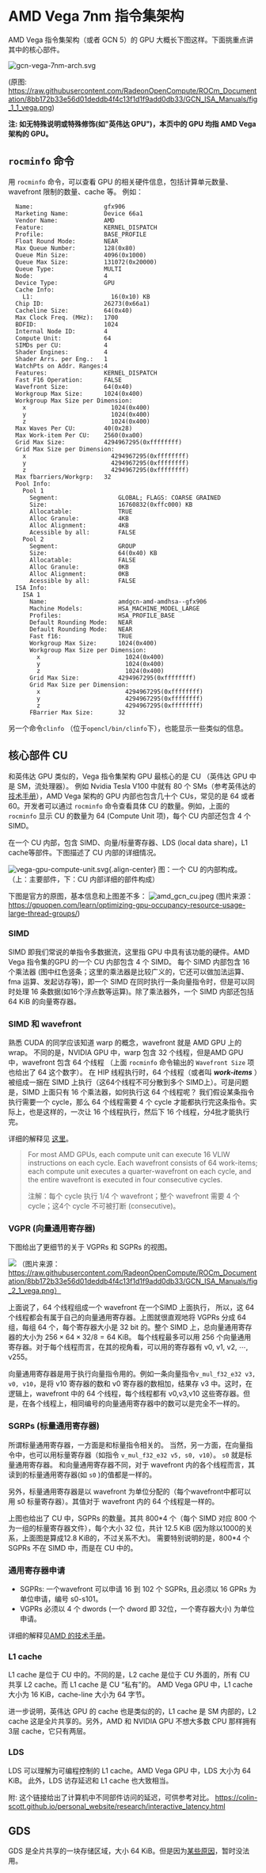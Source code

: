 # AMD Vega 7nm 指令集架构

AMD Vega 指令集架构（或者 GCN 5）的 GPU 大概长下图这样。下面挑重点讲其中的核心部件。

![gcn-vega-7nm-arch.svg](images/gcn-vega-7nm-arch.svg)

(原图: https://raw.githubusercontent.com/RadeonOpenCompute/ROCm_Documentation/8bb172b33e56d01deddb4f4c13f1d1f9add0db33/GCN_ISA_Manuals/fig_1_1_vega.png)

**注: 如无特殊说明或特殊修饰(如"英伟达 GPU")，本页中的 GPU 均指 AMD Vega 架构的 GPU。**

## `rocminfo` 命令
用 `rocminfo` 命令，可以查看 GPU 的相关硬件信息，包括计算单元数量、wavefront 限制的数量、cache 等。
例如：
```log
  Name:                    gfx906
  Marketing Name:          Device 66a1
  Vendor Name:             AMD
  Feature:                 KERNEL_DISPATCH
  Profile:                 BASE_PROFILE
  Float Round Mode:        NEAR
  Max Queue Number:        128(0x80)
  Queue Min Size:          4096(0x1000)
  Queue Max Size:          131072(0x20000)
  Queue Type:              MULTI
  Node:                    4
  Device Type:             GPU
  Cache Info:
    L1:                      16(0x10) KB
  Chip ID:                 26273(0x66a1)
  Cacheline Size:          64(0x40)
  Max Clock Freq. (MHz):   1700
  BDFID:                   1024
  Internal Node ID:        4
  Compute Unit:            64
  SIMDs per CU:            4
  Shader Engines:          4
  Shader Arrs. per Eng.:   1
  WatchPts on Addr. Ranges:4
  Features:                KERNEL_DISPATCH
  Fast F16 Operation:      FALSE
  Wavefront Size:          64(0x40)
  Workgroup Max Size:      1024(0x400)
  Workgroup Max Size per Dimension:
    x                        1024(0x400)
    y                        1024(0x400)
    z                        1024(0x400)
  Max Waves Per CU:        40(0x28)
  Max Work-item Per CU:    2560(0xa00)
  Grid Max Size:           4294967295(0xffffffff)
  Grid Max Size per Dimension:
    x                        4294967295(0xffffffff)
    y                        4294967295(0xffffffff)
    z                        4294967295(0xffffffff)
  Max fbarriers/Workgrp:   32
  Pool Info:
    Pool 1
      Segment:                 GLOBAL; FLAGS: COARSE GRAINED
      Size:                    16760832(0xffc000) KB
      Allocatable:             TRUE
      Alloc Granule:           4KB
      Alloc Alignment:         4KB
      Acessible by all:        FALSE
    Pool 2
      Segment:                 GROUP
      Size:                    64(0x40) KB
      Allocatable:             FALSE
      Alloc Granule:           0KB
      Alloc Alignment:         0KB
      Acessible by all:        FALSE
  ISA Info:
    ISA 1
      Name:                    amdgcn-amd-amdhsa--gfx906
      Machine Models:          HSA_MACHINE_MODEL_LARGE
      Profiles:                HSA_PROFILE_BASE
      Default Rounding Mode:   NEAR
      Default Rounding Mode:   NEAR
      Fast f16:                TRUE
      Workgroup Max Size:      1024(0x400)
      Workgroup Max Size per Dimension:
        x                        1024(0x400)
        y                        1024(0x400)
        z                        1024(0x400)
      Grid Max Size:           4294967295(0xffffffff)
      Grid Max Size per Dimension:
        x                        4294967295(0xffffffff)
        y                        4294967295(0xffffffff)
        z                        4294967295(0xffffffff)
      FBarrier Max Size:       32
```

另一个命令`clinfo` （位于`opencl/bin/clinfo`下），也能显示一些类似的信息。

## 核心部件 CU
和英伟达 GPU 类似的，Vega 指令集架构 GPU 最核心的是 CU （英伟达 GPU 中是 SM，流处理器）。
例如 Nvidia Tesla V100 中就有 80 个 SMs（参考英伟达的[技术手册](https://images.nvidia.cn/content/volta-architecture/pdf/volta-architecture-whitepaper.pdf)），AMD Vega 架构的 GPU 内部也包含几十个 CUs，常见的是 64 或者 60。开发者可以通过 `rocminfo` 命令查看具体 CU 的数量。例如，上面的 `rocminfo` 显示 CU 的数量为 64 (Compute Unit 项)，每个 CU 内部还包含 4 个 SIMD。

在一个 CU 内部，包含 SIMD、向量/标量寄存器、LDS (local data share)，L1 cache等部件。下图描述了 CU 内部的详细情况。

![vega-gpu-compute-unit.svg](images/vega-gpu-compute-unit.svg){.align-center}
图：一个 CU 的内部构成。（上：主要部件，下：CU 内部详细的部件构成）

下图是官方的原图，基本信息和上图差不多：
![amd_gcn_cu.jpeg](images/amd_gcn_cu.jpeg)
(图片来源：https://gpuopen.com/learn/optimizing-gpu-occupancy-resource-usage-large-thread-groups/)

### SIMD
SIMD 即我们常说的单指令多数据流，这里指 GPU 中具有该功能的硬件。AMD Vega 指令集的GPU 的一个 CU 内部包含 4 个 SIMD。
每个 SIMD 内部包含 16 个乘法器 (图中红色竖条；这里的乘法器是比较广义的，它还可以做加法运算、fma 运算、发起访存等)，即一个 SIMD 在同时执行一条向量指令时，但是可以同时处理 16 条数据(如16个浮点数等运算)。除了乘法器外，一个 SIMD 内部还包括 64 KiB 的向量寄存器。

### SIMD 和 wavefront
熟悉 CUDA 的同学应该知道 warp 的概念，wavefront 就是 AMD GPU 上的 wrap。
不同的是，NVIDIA GPU 中，warp 包含 32 个线程，但是AMD GPU 中，wavefront 包含 64 个线程 （上面 `rocminfo` 命令输出的 `Wavefront Size` 项也给出了 64 这个数字）。
在 HIP 线程执行时，64 个线程（或者叫 ***work-items*** ）被组成一捆在 SIMD 上执行（这64个线程不可分散到多个 SIMD上）。可是问题是，SIMD 上面只有 16 个乘法器，如何执行这 64 个线程呢？
我们假设某条指令执行需要一个 cycle，那么 64 个线程需要 4 个 cycle 才能都执行完这条指令。实际上，也是这样的，一次让 16 个线程执行，然后下 16 个线程，分4批才能执行完。

详细的解释见 [这里](https://github.com/RadeonOpenCompute/ROCm_Documentation/blob/8bb172b33e56d01deddb4f4c13f1d1f9add0db33/Programming_Guides/Opencl-optimization.rst#L2477)。

> For most AMD GPUs, each compute unit can execute 16 VLIW instructions on each cycle. Each wavefront consists of 64 work-items; each compute unit executes a quarter-wavefront on each cycle, and the entire wavefront is executed in four consecutive cycles.
>
> 注解：每个 cycle 执行 1/4 个 wavefront；整个 wavefront 需要 4 个 cycle；这4个 cycle 不可被打断 (consecutive)。

### VGPR (向量通用寄存器)
下图给出了更细节的关于 VGPRs 和 SGPRs 的视图。

![](images/vega-isa-storage-overview.png)
（图片来源：https://raw.githubusercontent.com/RadeonOpenCompute/ROCm_Documentation/8bb172b33e56d01deddb4f4c13f1d1f9add0db33/GCN_ISA_Manuals/fig_2_1_vega.png）

上面说了，64 个线程组成一个 wavefront 在一个SIMD 上面执行，
所以，这 64 个线程都会有属于自己的向量通用寄存器。上图就很直观地将 VGPRs 分成 64 组，每组 64 个，每个寄存器大小是 32 bit 的。整个 SIMD 上，总向量通用寄存器的大小为 $256 \times 64 \times 32/8=64$ KiB。
每个线程最多可以用 256 个向量通用寄存器。对于每个线程而言，在其的视角看，可以用的寄存器有 v0, v1, v2, $\cdots$, v255。

向量通用寄存器是用于执行向量指令用的。例如一条向量指令`v_mul_f32_e32 v3, v0, v10`，是将 v10 寄存器的数和 v0 寄存器的数相加，结果存 v3 中。这时，在逻辑上，wavefront 中的 64 个线程，每个线程都有 v0,v3,v10 这些寄存器。但是，在各个线程上，相同编号的向量通用寄存器中的数可以是完全不一样的。

### SGRPs (标量通用寄存器)
所谓标量通用寄存器，一方面是和标量指令相关的。
当然，另一方面，在向量指令中，也可以用标量寄存器（如指令 `v_mul_f32_e32 v5, s0, v10`）。
`s0` 就是标量通用寄存器。
和向量通用寄存器不同，对于 wavefront 内的各个线程而言，其读到的标量通用寄存器(如 `s0` )的值都是一样的。

另外，标量通用寄存器是以 wavefront 为单位分配的（每个wavefront中都可以用 s0 标量寄存器）。其值对于 wavefront 内的 64 个线程是一样的。

上图也给出了 CU 中，SGPRs 的数量。其共 800\*4 个（每个 SIMD 对应 800 个为一组的标量寄存器文件），每个大小 32 位，共计 12.5 KiB (因为除以1000的关系，上面图是算成12.8 KiB的，不过关系不大)。
需要特别说明的是，800\*4 个 SGPRs 不在 SIMD 中，而是在 CU 中的。

### 通用寄存器申请
- SGPRs: 一个wavefront 可以申请 16 到 102 个 SGPRs, 且必须以 16 GPRs 为单位申请，编号 s0-s101。
- VGPRs 必须以 4 个 dwords (一个 dword 即 32位，一个寄存器大小) 为单位申请。

详细的解释见[AMD 的技术手册](
https://github.com/RadeonOpenCompute/ROCm_Documentation/blob/8bb172b33e56d01deddb4f4c13f1d1f9add0db33/GCN_ISA_Manuals/testdocbook.rst#sgpr-allocation-and-storage)。

### L1 cache
L1 cache 是位于 CU 中的。不同的是，L2 cache 是位于 CU 外面的，所有 CU 共享 L2 cache。而 L1 cache 是 CU “私有”的。
AMD Vega GPU 中，L1 cache 大小为 16 KiB，cache-line 大小为 64 字节。

进一步说明，英伟达 GPU 的 cache 也是类似的的，L1 cache 是 SM 内部的，L2 cache 这是全片共享的。另外，AMD 和 NVIDIA GPU 不想大多数 CPU 那样拥有 3层 cache，它只有两层。

### LDS
LDS 可以理解为可编程控制的 L1 cache。AMD Vega GPU 中，LDS 大小为 64 KiB。
此外，LDS 访存延迟和 L1 cache 也大致相当。

附: 这个链接给出了计算机中不同部件访问的延迟，可供参考对比。
https://colin-scott.github.io/personal_website/research/interactive_latency.html

## GDS
GDS 是全片共享的一块存储区域，大小 64 KiB。但是因为[某些原因](https://github.com/RadeonOpenCompute/ROCm/issues/1296)，暂时没法用。
